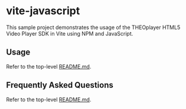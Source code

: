 # vite-javascript

This sample project demonstrates the usage of the THEOplayer HTML5 Video Player SDK in Vite using NPM and JavaScript.

## Usage

Refer to the top-level [README.md](../../README.md).

## Frequently Asked Questions

Refer to the top-level [README.md](../../README.md).
